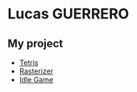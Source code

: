 # Lucas GUERRERO


## My project

+ [Tetris](https://lucas-guerrero.github.io/TetrisSFML)
+ [Rasterizer](https://lucas-guerrero.github.io/Rasterizer)
+ [Idle Game](https://lucas-guerrero.github.io/IdleGame)
